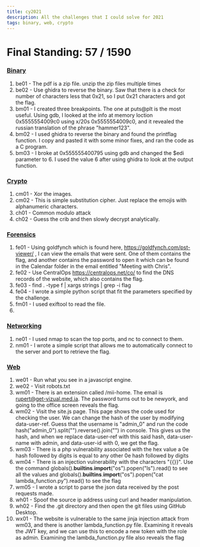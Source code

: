 ```yaml
---
title: cy2021
description: All the challenges that I could solve for 2021
tags: binary, web, crypto
---
```


# Final Standing: 57 / 1590

### <ins> Binary </ins>
1. be01 - The pdf is a zip file. unzip the zip files multiple times
2. be02 - Use ghidra to reverse the binary. Saw that there is a check for number of characters less that 0x21, so I put 0x21 characters and got the flag. 
3. bm01 - I created three breakpoints. The one at puts@plt is the most useful. Using gdb, I looked at the info at memory loction 0x5555554009c0 using x/20s 0x5555554009c0, and it revealed the russian translation of the phrase "hammer123". 
4. bm02 - I used ghidra to reverse the binary and found the printflag function. I copy and pasted it with some minor fixes, and ran the code as a C program.
5. bm03 - I broke at 0x555555400795 using gdb and changed the $edi parameter to 6. I used the value 6 after using ghidra to look at the output function. 


### <ins> Crypto </ins>
1. cm01 - Xor the images.
2. cm02 - This is simple substitution cipher. Just replace the emojis with alphanumeric characters.
3. ch01 - Common modulo attack
4. ch02 - Guess the crib and then slowly decrypt analytically.

### <ins> Forensics </ins>
1. fe01 - Using goldfynch which is found here, <a href="https://goldfynch.com/pst-viewer/"> https://goldfynch.com/pst-viewer/ </a>, I can view the emails that were sent. One of them contains the flag, and another contains the password to open it which can be found in the Calendar folder in the email entitled "Meeting with Chris". 
2. fe02 - Use CentralOps <a href="https://centralops.net/co/"> https://centralops.net/co/ </a> to find the DNS records of the website, which also contains the flag.
3. fe03 - find . -type f | xargs strings | grep -i flag
4. fe04 - I wrote a simple python script that fit the parameters specified by the challenge.
5. fm01 - I used exiftool to read the file.
6. 

### <ins> Networking </ins>
1. ne01 - I used nmap to scan the top ports, and nc to connect to them.
2. nm01 - I wrote a simple script that allows me to automatically connect to the server and port to retrieve the flag.

### <ins> Web </ins>
1. we01 - Run what you see in a javascript engine.
2. we02 - Visit robots.txt
3. wm01 - There is an extension called /mii-home. The email is rupert@get-vizual.med.ia. The password turns out to be newyork, and going to the office screen reveals the flag. 
4. wm02 - Visit the site.js page. This page shows the code used for checking the user. We can change the hash of the user by modifying data-user-ref. Guess that the username is "admin_0" and run the code hash("admin_0").split("").reverse().join("") in console. This gives us the hash, and when we replace data-user-ref with this said hash, data-user-name with admin, and data-user-id with 0, we get the flag. 
5. wm03 - There is a php vulnerability associated with the hex value a 0e hash followed by digits is equal to any other 0e hash followed by digits
6. wm04 - There is an injection vulnerability with the characters "{{}}". Use the command globals().__builtins__.__import__("os").popen("ls").read() to see all the values and globals().__builtins__.__import__("os").popen("cat lambda_function.py").read() to see the flag
7. wm05 - I wrote a script to parse the json data received by the post requests made. 
8. wh01 - Spoof the source ip address using curl and header manipulation. 
9. wh02 - Find the .git directory and then open the git files using GitHub Desktop.
10. wx01 - The website is vulnerable to the same jinja injection attack from wm03, and there is another lambda_function.py file. Examining it reveals the JWT key, and we can use this to encode a new token with the role as admin. Examining the lambda_function.py file also reveals the flag

